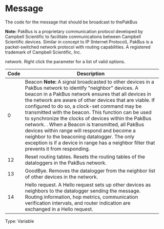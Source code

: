 # Message

The code for the message that should be broadcast to thePakBus

**Note:** PakBus is a proprietary communication protocol developed by Campbell Scientific to facilitate communications between Campbell Scientific devices. Similar in concept to IP (Internet Protocol), PakBus is a packet-switched network protocol with routing capabilities. A registered trademark of Campbell Scientific, Inc.

network. Right click the parameter for a list of valid options.

| Code | Description                                                                                                                                                                                                                                                                                                                                                                                                                                                                                                                                                                                                                              |
| ---- | ---------------------------------------------------------------------------------------------------------------------------------------------------------------------------------------------------------------------------------------------------------------------------------------------------------------------------------------------------------------------------------------------------------------------------------------------------------------------------------------------------------------------------------------------------------------------------------------------------------------------------------------- |
| 0    | Beacon **Note:** A signal broadcasted to other devices in a PakBus network to identify "neighbor" devices. A beacon in a PakBus network ensures that all devices in the network are aware of other devices that are viable. If configured to do so, a clock-set command may be transmitted with the beacon. This function can be used to synchronize the clocks of devices within the PakBus network. . When a Beacon is transmitted, all PakBus devices within range will respond and become a neighbor to the beaconing datalogger. The only exception is if a device in range has a neighbor filter that prevents it from responding. |
| 12   | Reset routing tables. Resets the routing tables of the dataloggers in the PakBus network.                                                                                                                                                                                                                                                                                                                                                                                                                                                                                                                                                |
| 13   | GoodBye. Removes the datalogger from the neighbor list of other devices in the network.                                                                                                                                                                                                                                                                                                                                                                                                                                                                                                                                                  |
| 14   | Hello request. A Hello request sets up other devices as neighbors to the datalogger sending the message. Routing information, hop metrics, communication verification intervals, and router indication are exchanged in a Hello request.                                                                                                                                                                                                                                                                                                                                                                                                 |

Type: Variable
